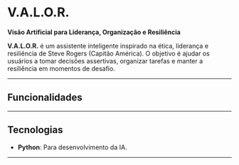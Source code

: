 # V.A.L.O.R.  
**Visão Artificial para Liderança, Organização e Resiliência**

**V.A.L.O.R.** é um assistente inteligente inspirado na ética, liderança e resiliência de Steve Rogers (Capitão América). O objetivo é ajudar os usuários a tomar decisões assertivas, organizar tarefas e manter a resiliência em momentos de desafio.

---

## Funcionalidades


---

## Tecnologias

- **Python**: Para desenvolvimento da IA.

---